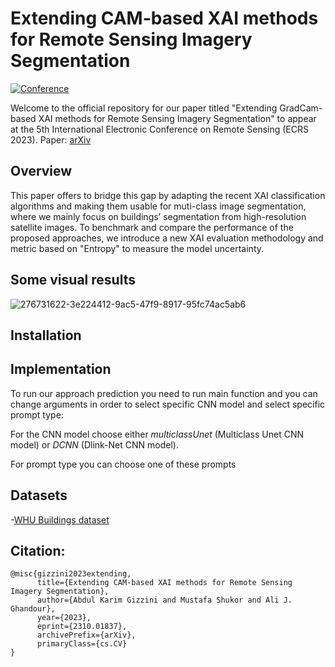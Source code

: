 # Extending CAM-based XAI methods for Remote Sensing Imagery Segmentation


[![Conference](https://img.shields.io/badge/ECRS-Conference-brightgreen)](https://ecrs2023.sciforum.net/)

Welcome to the official repository for our paper titled "Extending GradCam-based XAI methods for Remote Sensing Imagery Segmentation" to appear at the 5th International Electronic Conference on Remote Sensing (ECRS 2023).
Paper: [arXiv](https://arxiv.org/pdf/2310.01837.pdf)

## Overview

This paper offers to bridge this gap by adapting the recent XAI classification algorithms and making them usable for muti-class image segmentation, where we mainly focus on buildings’ segmentation from high-resolution satellite images. To benchmark and compare the performance of the proposed approaches, we introduce a new XAI evaluation methodology and metric based on "Entropy" to measure the model uncertainty.

## Some visual results

![276731622-3e224412-9ac5-47f9-8917-95fc74ac5ab6](https://github.com/geoaigroup/GEOAI-ECRS2023/assets/78584545/d87c1af5-c7fc-4fc9-8d5b-4d97dbe9756e)


## Installation 


## Implementation
To run our approach prediction you need to run main function and you can change arguments in order to select specific CNN model and select specific prompt type:

For the CNN model choose either *multiclassUnet* (Multiclass Unet CNN model) or *DCNN* (Dlink-Net CNN model).

For prompt type you can choose one of these prompts 


## Datasets

-[WHU Buildings dataset](http://gpcv.whu.edu.cn/data/building_dataset.html) 



## Citation:

```
@misc{gizzini2023extending,
      title={Extending CAM-based XAI methods for Remote Sensing Imagery Segmentation}, 
      author={Abdul Karim Gizzini and Mustafa Shukor and Ali J. Ghandour},
      year={2023},
      eprint={2310.01837},
      archivePrefix={arXiv},
      primaryClass={cs.CV}
}
```

